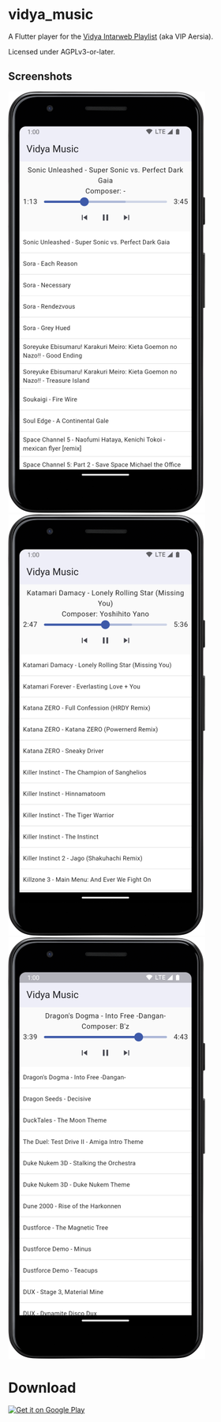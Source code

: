 # vidya_music


A Flutter player for the [Vidya Intarweb Playlist](https://www.vipvgm.net/) (aka VIP Aersia).

Licensed under AGPLv3-or-later.

## Screenshots

![](store/screenshots/preview/Screenshot_01_small.png)
![](store/screenshots/preview/Screenshot_02_small.png)
![](store/screenshots/preview/Screenshot_03_small.png)

# Download

<a href='https://play.google.com/store/apps/details?id=com.mateusrodcosta.apps.vidyamusic'><img alt='Get it on Google Play' src='https://play.google.com/intl/en_us/badges/static/images/badges/en_badge_web_generic.png'/></a>
